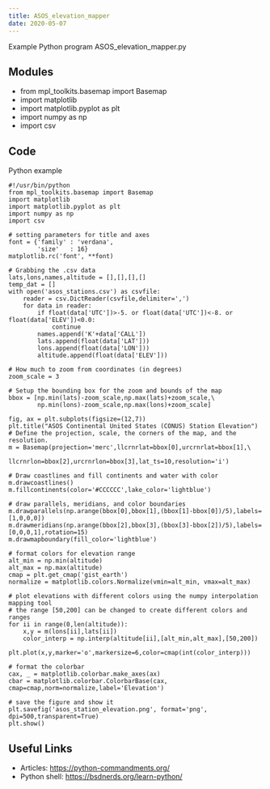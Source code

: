 ```yaml
---
title: ASOS_elevation_mapper
date: 2020-05-07
---
```

Example Python program ASOS_elevation_mapper.py

## Modules

* from mpl_toolkits.basemap import Basemap
* import matplotlib
* import matplotlib.pyplot as plt
* import numpy as np
* import csv

## Code

Python example

    #!/usr/bin/python
    from mpl_toolkits.basemap import Basemap
    import matplotlib
    import matplotlib.pyplot as plt
    import numpy as np
    import csv
    
    # setting parameters for title and axes
    font = {'family' : 'verdana',
            'size'   : 16}
    matplotlib.rc('font', **font)
    
    # Grabbing the .csv data
    lats,lons,names,altitude = [],[],[],[]
    temp_dat = []
    with open('asos_stations.csv') as csvfile:
        reader = csv.DictReader(csvfile,delimiter=',')
        for data in reader:
            if float(data['UTC'])>-5. or float(data['UTC'])<-8. or float(data['ELEV'])<0.0:
                continue
            names.append('K'+data['CALL'])
            lats.append(float(data['LAT']))
            lons.append(float(data['LON']))
            altitude.append(float(data['ELEV']))
            
    # How much to zoom from coordinates (in degrees)
    zoom_scale = 3
    
    # Setup the bounding box for the zoom and bounds of the map
    bbox = [np.min(lats)-zoom_scale,np.max(lats)+zoom_scale,\
            np.min(lons)-zoom_scale,np.max(lons)+zoom_scale]
    
    fig, ax = plt.subplots(figsize=(12,7))
    plt.title("ASOS Continental United States (CONUS) Station Elevation")
    # Define the projection, scale, the corners of the map, and the resolution.
    m = Basemap(projection='merc',llcrnrlat=bbox[0],urcrnrlat=bbox[1],\
                llcrnrlon=bbox[2],urcrnrlon=bbox[3],lat_ts=10,resolution='i')
    
    # Draw coastlines and fill continents and water with color
    m.drawcoastlines()
    m.fillcontinents(color='#CCCCCC',lake_color='lightblue')
    
    # draw parallels, meridians, and color boundaries
    m.drawparallels(np.arange(bbox[0],bbox[1],(bbox[1]-bbox[0])/5),labels=[1,0,0,0])
    m.drawmeridians(np.arange(bbox[2],bbox[3],(bbox[3]-bbox[2])/5),labels=[0,0,0,1],rotation=15)
    m.drawmapboundary(fill_color='lightblue')
    
    # format colors for elevation range
    alt_min = np.min(altitude)
    alt_max = np.max(altitude)
    cmap = plt.get_cmap('gist_earth')
    normalize = matplotlib.colors.Normalize(vmin=alt_min, vmax=alt_max)
    
    # plot elevations with different colors using the numpy interpolation mapping tool
    # the range [50,200] can be changed to create different colors and ranges
    for ii in range(0,len(altitude)):
        x,y = m(lons[ii],lats[ii])
        color_interp = np.interp(altitude[ii],[alt_min,alt_max],[50,200])
        plt.plot(x,y,marker='o',markersize=6,color=cmap(int(color_interp)))
    
    # format the colorbar 
    cax, _ = matplotlib.colorbar.make_axes(ax)
    cbar = matplotlib.colorbar.ColorbarBase(cax, cmap=cmap,norm=normalize,label='Elevation')
    
    # save the figure and show it
    plt.savefig('asos_station_elevation.png', format='png', dpi=500,transparent=True)
    plt.show()
    

## Useful Links

- Articles: https://python-commandments.org/
- Python shell: https://bsdnerds.org/learn-python/
